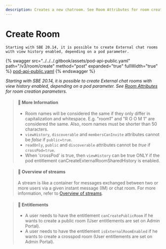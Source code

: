 ```yaml
---
description: Creates a new chatroom. See Room Attributes for room creation parameters.
---
```


# Create Room

`Starting with SBE 20.14, it is possible to create External chat rooms with view history enabled, depending on a pod parameter.`

{% swagger src="../../../.gitbook/assets/pod-api-public.yaml" path="/v3/room/create" method="post" expanded="true" fullWidth="true" %}
[pod-api-public.yaml](../../../.gitbook/assets/pod-api-public.yaml)
{% endswagger %}

_Starting with SBE 20.14, it is possible to create External chat rooms with view history enabled, depending on a pod parameter. See_ [_Room Attributes_](room-attributes-1.md) _for room creation parameters._

> #### 🚧 More Information
>
> * Room names will be considered the same if they only differ in capitalization and whitespace. E.g. "room1" and "R O O M 1" are considered the same. Also, room names must be shorter than 50 characters.
> * `viewHistory`, `discoverable` and `membersCanInvite` attributes cannot be _false_ if `public=true`.
> * `readOnly`, `public` and `discoverable` attributes cannot be _true_ if `crossPod=true`.
> * When 'crossPod' is true, then `viewHistory` can be true ONLY if the pod entitlement canCreateExternalRoomSharedHistory is enabled.

> #### 📘 Overview of streams
>
> A stream is like a container for messages exchanged between two or more users via a given instant message (IM) or chat room. For more information, refer to [Overview of streams](https://docs.developers.symphony.com/building-bots-on-symphony/datafeed/overview-of-streams).

> #### 🚧 Entitlements
>
> * A user needs to have the entitlement `canCreatePublicRoom` if he wants to create a public room (User entitlements are set on Admin Portal).
> * A user needs to have the entitlement `isExternalRoomEnabled` if he wants to create a crosspod room (User entitlements are set on Admin Portal).


